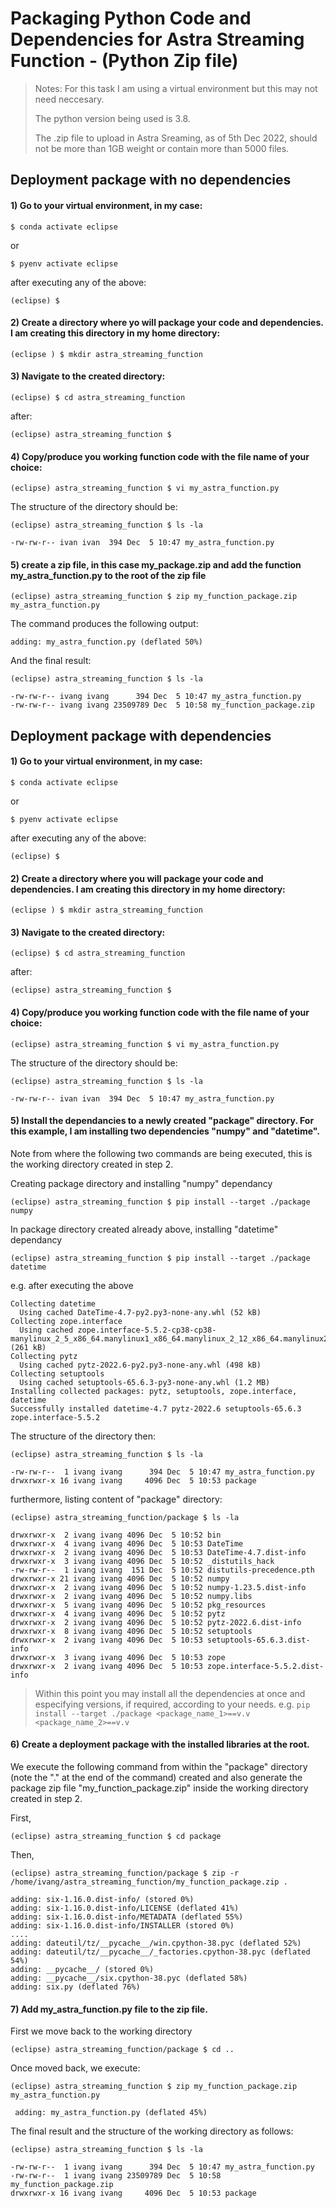 # Packaging Python Code and Dependencies for Astra Streaming Function - (Python Zip file)

>Notes:
>For this task I am using a virtual environment but this may not need neccesary.
>
>The python version being used is 3.8.
>
>The .zip file to upload in Astra Sreaming, as of 5th Dec 2022, should not be more than 1GB weight or contain more than 5000 files. 




## Deployment package with no dependencies

#### 1) Go to your virtual environment, in my case:
```
$ conda activate eclipse
```
or
```
$ pyenv activate eclipse
```
after executing any of the above:
```
(eclipse) $
```

#### 2) Create a directory where yo will package your code and dependencies. I am creating this directory in my home directory:
```
(eclipse ) $ mkdir astra_streaming_function
```

#### 3) Navigate to the created directory:
```
(eclipse) $ cd astra_streaming_function
```
after:
```
(eclipse) astra_streaming_function $
```

#### 4) Copy/produce you working function code with the file name of your choice:

```
(eclipse) astra_streaming_function $ vi my_astra_function.py
```

The structure of the directory should be:

```
(eclipse) astra_streaming_function $ ls -la
```
```
-rw-rw-r-- ivan ivan  394 Dec  5 10:47 my_astra_function.py
```

#### 5) create a zip file, in this case my_package.zip and add the function my_astra_function.py to the root of the zip file

```
(eclipse) astra_streaming_function $ zip my_function_package.zip my_astra_function.py
```

The command produces the following output:
```
adding: my_astra_function.py (deflated 50%)
```

And the final result:
```
(eclipse) astra_streaming_function $ ls -la
```
```
-rw-rw-r-- ivang ivang      394 Dec  5 10:47 my_astra_function.py
-rw-rw-r-- ivang ivang 23509789 Dec  5 10:58 my_function_package.zip
```


## Deployment package with dependencies

#### 1) Go to your virtual environment, in my case:
```
$ conda activate eclipse
```
or
```
$ pyenv activate eclipse
```
after executing any of the above:
```
(eclipse) $
```

#### 2) Create a directory where you will package your code and dependencies. I am creating this directory in my home directory:
```
(eclipse ) $ mkdir astra_streaming_function
```

#### 3) Navigate to the created directory:
```
(eclipse) $ cd astra_streaming_function
```
after:
```
(eclipse) astra_streaming_function $
```

#### 4) Copy/produce you working function code with the file name of your choice:

```
(eclipse) astra_streaming_function $ vi my_astra_function.py
```

The structure of the directory should be:

```
(eclipse) astra_streaming_function $ ls -la
```
```
-rw-rw-r-- ivan ivan  394 Dec  5 10:47 my_astra_function.py
```

#### 5) Install the dependancies to a newly created "package" directory. For this example, I am installing two dependencies "numpy" and "datetime".

Note from where the following two commands are being executed, this is the working directory created in step  2.

Creating package directory and installing "numpy" dependancy
```
(eclipse) astra_streaming_function $ pip install --target ./package numpy
```

In package directory created already above, installing "datetime" dependancy
```
(eclipse) astra_streaming_function $ pip install --target ./package datetime
```
e.g. after executing the above
```
Collecting datetime
  Using cached DateTime-4.7-py2.py3-none-any.whl (52 kB)
Collecting zope.interface
  Using cached zope.interface-5.5.2-cp38-cp38-manylinux_2_5_x86_64.manylinux1_x86_64.manylinux_2_12_x86_64.manylinux2010_x86_64.whl (261 kB)
Collecting pytz
  Using cached pytz-2022.6-py2.py3-none-any.whl (498 kB)
Collecting setuptools
  Using cached setuptools-65.6.3-py3-none-any.whl (1.2 MB)
Installing collected packages: pytz, setuptools, zope.interface, datetime
Successfully installed datetime-4.7 pytz-2022.6 setuptools-65.6.3 zope.interface-5.5.2
```

The structure of the directory then:
```
(eclipse) astra_streaming_function $ ls -la
```
```
-rw-rw-r--  1 ivang ivang      394 Dec  5 10:47 my_astra_function.py
drwxrwxr-x 16 ivang ivang     4096 Dec  5 10:53 package
```
furthermore, listing content of "package" directory:
```
(eclipse) astra_streaming_function/package $ ls -la
```
```
drwxrwxr-x  2 ivang ivang 4096 Dec  5 10:52 bin
drwxrwxr-x  4 ivang ivang 4096 Dec  5 10:53 DateTime
drwxrwxr-x  2 ivang ivang 4096 Dec  5 10:53 DateTime-4.7.dist-info
drwxrwxr-x  3 ivang ivang 4096 Dec  5 10:52 _distutils_hack
-rw-rw-r--  1 ivang ivang  151 Dec  5 10:52 distutils-precedence.pth
drwxrwxr-x 21 ivang ivang 4096 Dec  5 10:52 numpy
drwxrwxr-x  2 ivang ivang 4096 Dec  5 10:52 numpy-1.23.5.dist-info
drwxrwxr-x  2 ivang ivang 4096 Dec  5 10:52 numpy.libs
drwxrwxr-x  5 ivang ivang 4096 Dec  5 10:52 pkg_resources
drwxrwxr-x  4 ivang ivang 4096 Dec  5 10:52 pytz
drwxrwxr-x  2 ivang ivang 4096 Dec  5 10:52 pytz-2022.6.dist-info
drwxrwxr-x  8 ivang ivang 4096 Dec  5 10:52 setuptools
drwxrwxr-x  2 ivang ivang 4096 Dec  5 10:53 setuptools-65.6.3.dist-info
drwxrwxr-x  3 ivang ivang 4096 Dec  5 10:53 zope
drwxrwxr-x  2 ivang ivang 4096 Dec  5 10:53 zope.interface-5.5.2.dist-info
```

>Within this point you may install all the dependencies at once and especifying versions, if required, according to your needs.
>e.g. `pip install --target ./package <package_name_1>==v.v <package_name_2>==v.v`

#### 6) Create a deployment package with the installed libraries at the root.

We execute the following command from within the "package" directory (note the "." at the end of the command) created and also generate the package zip file "my_function_package.zip" inside the working directory created in step 2.

First,
```
(eclipse) astra_streaming_function $ cd package 
```
Then,
```
(eclipse) astra_streaming_function/package $ zip -r /home/ivang/astra_streaming_function/my_function_package.zip . 
```
```
adding: six-1.16.0.dist-info/ (stored 0%)
adding: six-1.16.0.dist-info/LICENSE (deflated 41%)
adding: six-1.16.0.dist-info/METADATA (deflated 55%)
adding: six-1.16.0.dist-info/INSTALLER (stored 0%)
....
adding: dateutil/tz/__pycache__/win.cpython-38.pyc (deflated 52%)
adding: dateutil/tz/__pycache__/_factories.cpython-38.pyc (deflated 54%)
adding: __pycache__/ (stored 0%)
adding: __pycache__/six.cpython-38.pyc (deflated 58%)
adding: six.py (deflated 76%)
```

#### 7) Add my_astra_function.py file to the zip file.

First we move back to the working directory
```
(eclipse) astra_streaming_function/package $ cd ..
```

Once moved back, we execute:
```
(eclipse) astra_streaming_function $ zip my_function_package.zip my_astra_function.py
```
```
 adding: my_astra_function.py (deflated 45%)

```
The final result and the structure of the working directory as follows:
```
(eclipse) astra_streaming_function $ ls -la
```

```
-rw-rw-r--  1 ivang ivang      394 Dec  5 10:47 my_astra_function.py
-rw-rw-r--  1 ivang ivang 23509789 Dec  5 10:58 my_function_package.zip
drwxrwxr-x 16 ivang ivang     4096 Dec  5 10:53 package
```
